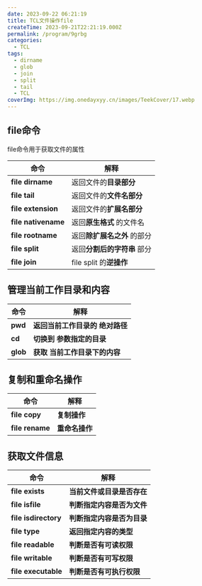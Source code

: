 ```yaml
---
date: 2023-09-22 06:21:19
title: TCL文件操作file
createTime: 2023-09-21T22:21:19.000Z
permalink: /program/9grbg
categories:
  - TCL
tags:
  - dirname
  - glob
  - join
  - split
  - tail
  - TCL
coverImg: https://img.onedayxyy.cn/images/TeekCover/17.webp
---
```


## file命令

file命令用于获取文件的属性

**命令**| **解释**  
---|---  
**file dirname**|  返回文件的**目录部分**  
**file tail**|  返回文件的**文件名部分**  
**file extension**|  返回文件的**扩展名部分**  
**file nativename**|  返回**原生格式** 的文件名  
**file rootname**|  返回**除扩展名之外** 的部分  
**file split**|  返回**分割后的字符串** 部分  
**file join**|  file split 的**逆操作**  
  
## 管理当前工作目录和内容

**命令**| **解释**  
---|---  
**pwd**| **返回当前工作目录的 绝对路径**  
**cd**| **切换到 参数指定的目录**  
**glob**| **获取 当前工作目录下的内容**  
  
## 复制和重命名操作

**命令**| **解释**  
---|---  
**file copy**| **复制操作**  
**file rename**| **重命名操作**  
  
## 获取文件信息

**命令**| **解释**  
---|---  
**file exists**| **当前文件或目录是否存在**  
**file isfile**| **判断指定内容是否为文件**  
**file isdirectory**| **判断指定内容是否为目录**  
**file type**| **返回指定内容的类型**  
**file readable**| **判断是否有可读权限**  
**file writable**| **判断是否有可写权限**  
**file executable**| **判断是否有可执行权限**
